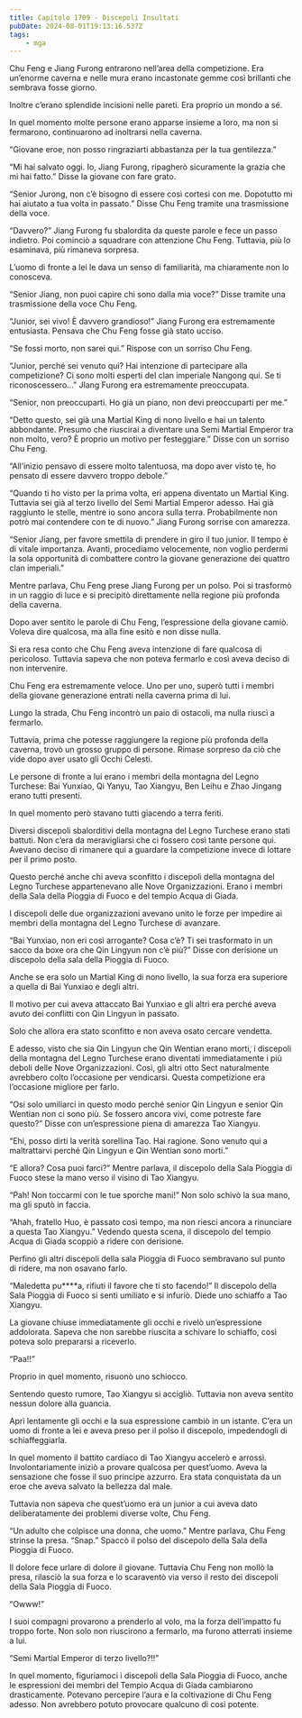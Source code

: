 ```yaml
---
title: Capitolo 1709 - Discepoli Insultati
pubDate: 2024-08-01T19:13:16.537Z
tags:
    - mga
---
```



Chu Feng e Jiang Furong entrarono nell’area della competizione. Era un’enorme caverna e nelle mura erano incastonate gemme così brillanti che sembrava fosse giorno.


Inoltre c’erano splendide incisioni nelle pareti. Era proprio un mondo a sé.


In quel momento molte persone erano apparse insieme a loro, ma non si fermarono, continuarono ad inoltrarsi nella caverna.


“Giovane eroe, non posso ringraziarti abbastanza per la tua gentilezza.”


“Mi hai salvato oggi. Io, Jiang Furong, ripagherò sicuramente la grazia che mi hai fatto.” Disse la giovane con fare grato.


“Senior Jurong, non c’è bisogno di essere così cortesi con me. Dopotutto mi hai aiutato a tua volta in passato.” Disse Chu Feng tramite una trasmissione della voce.

“Davvero?” Jiang Furong fu sbalordita da queste parole e fece un passo indietro. Poi cominciò a squadrare con attenzione Chu Feng. Tuttavia, più lo esaminava, più rimaneva sorpresa.


L’uomo di fronte a lei le dava un senso di familiarità, ma chiaramente non lo conosceva.


“Senior Jiang, non puoi capire chi sono dalla mia voce?” Disse tramite una trasmissione della voce Chu Feng.


“Junior, sei vivo! È davvero grandioso!” Jiang Furong era estremamente entusiasta. Pensava che Chu Feng fosse già stato ucciso.

“Se fossi morto, non sarei qui.” Rispose con un sorriso Chu Feng.


“Junior, perché sei venuto qui? Hai intenzione di partecipare alla competizione? Ci sono molti esperti del clan imperiale Nangong qui. Se ti riconoscessero…” JIang Furong era estremamente preoccupata.

“Senior, non preoccuparti. Ho già un piano, non devi preoccuparti per me.”


“Detto questo, sei già una Martial King di nono livello e hai un talento abbondante. Presumo che riuscirai a diventare una Semi Martial Emperor tra non molto, vero? È proprio un motivo per festeggiare.” Disse con un sorriso Chu Feng.


“All’inizio pensavo di essere molto talentuosa, ma dopo aver visto te, ho pensato di essere davvero troppo debole.”

“Quando ti ho visto per la prima volta, eri appena diventato un Martial King. Tuttavia sei già al terzo livello del Semi Martial Emperor adesso. Hai già raggiunto le stelle, mentre io sono ancora sulla terra. Probabilmente non potrò mai contendere con te di nuovo.” Jiang Furong sorrise con amarezza.

“Senior Jiang, per favore smettila di prendere in giro il tuo junior. Il tempo è di vitale importanza. Avanti, procediamo velocemente, non voglio perdermi la sola opportunità di combattere contro la giovane generazione dei quattro clan imperiali.”


Mentre parlava, Chu Feng prese Jiang Furong per un polso. Poi si trasformò in un raggio di luce e si precipitò direttamente nella regione più profonda della caverna.


Dopo aver sentito le parole di Chu Feng, l’espressione della giovane camiò. Voleva dire qualcosa, ma alla fine esitò e non disse nulla.

Si era resa conto che Chu Feng aveva intenzione di fare qualcosa di pericoloso. Tuttavia sapeva che non poteva fermarlo e così aveva deciso di non intervenire.


Chu Feng era estremamente veloce. Uno per uno, superò tutti i membri della giovane generazione entrati nella caverna prima di lui.


Lungo la strada, Chu Feng incontrò un paio di ostacoli, ma nulla riuscì a fermarlo.


Tuttavia, prima che potesse raggiungere la regione più profonda della caverna, trovò un grosso gruppo di persone. Rimase sorpreso da ciò che vide dopo aver usato gli Occhi Celesti.


Le persone di fronte a lui erano i membri della montagna del Legno Turchese: Bai Yunxiao, Qi Yanyu, Tao Xiangyu, Ben Leihu e Zhao Jingang erano tutti presenti.


In quel momento però stavano tutti giacendo a terra feriti.


Diversi discepoli sbalorditivi della montagna del Legno Turchese erano stati battuti. Non c’era da meravigliarsi che ci fossero così tante persone qui. Avevano deciso di rimanere qui a guardare la competizione invece di lottare per il primo posto.


Questo perché anche chi aveva sconfitto i discepoli della montagna del Legno Turchese appartenevano alle Nove Organizzazioni. Erano i membri della Sala della Pioggia di Fuoco e del tempio Acqua di Giada.


I discepoli delle due organizzazioni avevano unito le forze per impedire ai membri della montagna del Legno Turchese di avanzare.


“Bai Yunxiao, non eri così arrogante? Cosa c’è? Ti sei trasformato in un sacco da boxe ora che Qin Lingyun non c’è più?” Disse con derisione un discepolo della sala della Pioggia di Fuoco.


Anche se era solo un Martial King di nono livello, la sua forza era superiore a quella di Bai Yunxiao e degli altri.


Il motivo per cui aveva attaccato Bai Yunxiao e gli altri era perché aveva avuto dei conflitti con Qin Lingyun in passato.


Solo che allora era stato sconfitto e non aveva osato cercare vendetta.


E adesso, visto che sia Qin Lingyun che Qin Wentian erano morti, i discepoli della montagna del Legno Turchese erano diventati immediatamente i più deboli delle Nove Organizzazioni. Così, gli altri otto Sect naturalmente avrebbero colto l’occasione per vendicarsi. Questa competizione era l’occasione migliore per farlo.


“Osi solo umiliarci in questo modo perché senior Qin Lingyun e senior Qin Wentian non ci sono più. Se fossero ancora vivi, come potreste fare questo?” Disse con un’espressione piena di amarezza Tao Xiangyu.


“Ehi, posso dirti la verità sorellina Tao. Hai ragione. Sono venuto qui a maltrattarvi perché Qin Lingyun e Qin Wentian sono morti.”


“E allora? Cosa puoi farci?” Mentre parlava, il discepolo della Sala Pioggia di Fuoco stese la mano verso il visino di Tao Xiangyu.

“Pah! Non toccarmi con le tue sporche mani!” Non solo schivò la sua mano, ma gli sputò in faccia.

“Ahah, fratello Huo, è passato così tempo, ma non riesci ancora a rinunciare a questa Tao Xiangyu.” Vedendo questa scena, il discepolo del tempio Acqua di Giada scoppiò a ridere con derisione.

Perfino gli altri discepoli della sala Pioggia di Fuoco sembravano sul punto di ridere, ma non osavano farlo.


“Maledetta pu****a, rifiuti il favore che ti sto facendo!” Il discepolo della Sala Pioggia di Fuoco si sentì umiliato e si infuriò. Diede uno schiaffo a Tao Xiangyu.


La giovane chiuse immediatamente gli occhi e rivelò un’espressione addolorata. Sapeva che non sarebbe riuscita a schivare lo schiaffo, così poteva solo prepararsi a riceverlo.

“Paa!!”


Proprio in quel momento, risuonò uno schiocco.


Sentendo questo rumore, Tao Xiangyu si accigliò. Tuttavia non aveva sentito nessun dolore alla guancia.


Aprì lentamente gli occhi e la sua espressione cambiò in un istante. C’era un uomo di fronte a lei e aveva preso per il polso il discepolo, impedendogli di schiaffeggiarla.


In quel momento il battito cardiaco di Tao Xiangyu accelerò e arrossì. Involontariamente iniziò a provare qualcosa per quest’uomo. Aveva la sensazione che fosse il suo principe azzurro. Era stata conquistata da un eroe che aveva salvato la bellezza dal male.


Tuttavia non sapeva che quest’uomo era un junior a cui aveva dato deliberatamente dei problemi diverse volte, Chu Feng.

“Un adulto che colpisce una donna, che uomo.” Mentre parlava, Chu Feng strinse la presa. “Snap.” Spaccò il polso del discepolo della Sala della Pioggia di Fuoco.


Il dolore fece urlare di dolore il giovane. Tuttavia Chu Feng non mollò la presa, rilasciò la sua forza e lo scaraventò via verso il resto dei discepoli della Sala Pioggia di Fuoco.


“Owww!”


I suoi compagni provarono a prenderlo al volo, ma la forza dell’impatto fu troppo forte. Non solo non riuscirono a fermarlo, ma furono atterrati insieme a lui.

“Semi Martial Emperor di terzo livello?!!”


In quel momento, figuriamoci i discepoli della Sala Pioggia di Fuoco, anche le espressioni dei membri del Tempio Acqua di Giada cambiarono drasticamente. Potevano percepire l’aura e la coltivazione di Chu Feng adesso. Non avrebbero potuto provocare qualcuno di così potente.



